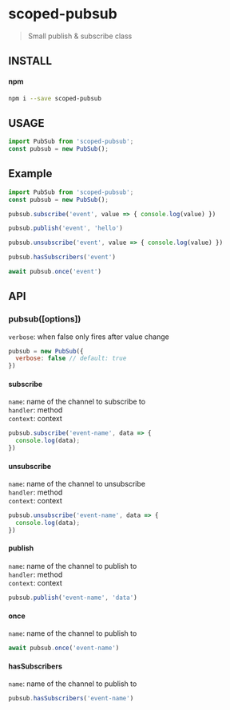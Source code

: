 # scoped-pubsub
> Small publish & subscribe class

## INSTALL

#### npm
```sh
npm i --save scoped-pubsub
```

## USAGE

```js
import PubSub from 'scoped-pubsub';
const pubsub = new PubSub();
```

## Example

```js
import PubSub from 'scoped-pubsub';
const pubsub = new PubSub();

pubsub.subscribe('event', value => { console.log(value) })

pubsub.publish('event', 'hello')

pubsub.unsubscribe('event', value => { console.log(value) })

pubsub.hasSubscribers('event')

await pubsub.once('event')
```

## API
### pubsub([options])
`verbose`: when false only fires after value change<br>
```js
pubsub = new PubSub({
  verbose: false // default: true
})
```

#### subscribe
`name`: name of the channel to subscribe to<br>
`handler`: method<br>
`context`: context<br>
```js
pubsub.subscribe('event-name', data => {
  console.log(data);
})
```
#### unsubscribe
`name`: name of the channel to unsubscribe<br>
`handler`: method<br>
`context`: context<br>
```js
pubsub.unsubscribe('event-name', data => {
  console.log(data);
})
```

#### publish
`name`: name of the channel to publish to<br>
`handler`: method<br>
`context`: context<br>
```js
pubsub.publish('event-name', 'data')
```

#### once
`name`: name of the channel to publish to<br>
```js
await pubsub.once('event-name')
```

#### hasSubscribers
`name`: name of the channel to publish to<br>
```js
pubsub.hasSubscribers('event-name')
```
 

